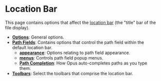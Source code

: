 # Location Bar

This page contains options that affect the [location bar](/Manual/basic_concepts/the_lister/navigation/file_display_border.md) (the "title" bar of the file display).

- **[Options](/Manual/preferences/preferences_categories/location_bar/options.md)**: General options.
- **[Path Fields](/Manual/preferences/preferences_categories/location_bar/path_fields/RAEDME.md)**: Contains options that control the path field within the default location bar.
  - **[appearance](/Manual/preferences/preferences_categories/location_bar/path_fields/appearance.md)**: Options relating to path field appearance.
  - **[menus](/Manual/preferences/preferences_categories/location_bar/path_fields/menus.md)**: Controls path field popup menus.
  - **[Path Completion](/Manual/preferences/preferences_categories/location_bar/path_fields/path_completion.md)**: How Opus auto-completes paths as you type them.
- **[Toolbars](/Manual/preferences/preferences_categories/location_bar/toolbars.md)**: Select the toolbars that comprise the location bar.

